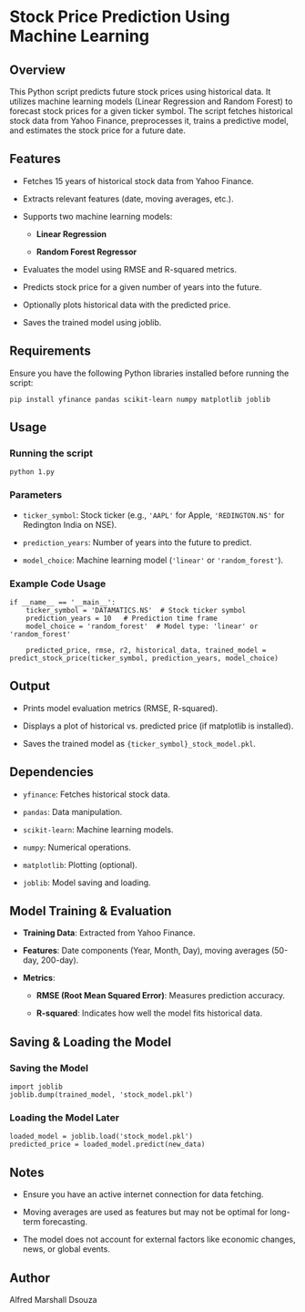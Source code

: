 # Stock Price Prediction Using Machine Learning

## Overview

This Python script predicts future stock prices using historical data. It utilizes machine learning models (Linear Regression and Random Forest) to forecast stock prices for a given ticker symbol. The script fetches historical stock data from Yahoo Finance, preprocesses it, trains a predictive model, and estimates the stock price for a future date.

## Features

-   Fetches 15 years of historical stock data from Yahoo Finance.
    
-   Extracts relevant features (date, moving averages, etc.).
    
-   Supports two machine learning models:
    
    -   **Linear Regression**
        
    -   **Random Forest Regressor**
        
-   Evaluates the model using RMSE and R-squared metrics.
    
-   Predicts stock price for a given number of years into the future.
    
-   Optionally plots historical data with the predicted price.
    
-   Saves the trained model using joblib.
    

## Requirements

Ensure you have the following Python libraries installed before running the script:

```
pip install yfinance pandas scikit-learn numpy matplotlib joblib
```

## Usage

### Running the script

```
python 1.py
```

### Parameters

-   `ticker_symbol`: Stock ticker (e.g., `'AAPL'` for Apple, `'REDINGTON.NS'` for Redington India on NSE).
    
-   `prediction_years`: Number of years into the future to predict.
    
-   `model_choice`: Machine learning model (`'linear'` or `'random_forest'`).
    

### Example Code Usage

```
if __name__ == '__main__':
    ticker_symbol = 'DATAMATICS.NS'  # Stock ticker symbol
    prediction_years = 10   # Prediction time frame
    model_choice = 'random_forest'  # Model type: 'linear' or 'random_forest'

    predicted_price, rmse, r2, historical_data, trained_model = predict_stock_price(ticker_symbol, prediction_years, model_choice)
```

## Output

-   Prints model evaluation metrics (RMSE, R-squared).
    
-   Displays a plot of historical vs. predicted price (if matplotlib is installed).
    
-   Saves the trained model as `{ticker_symbol}_stock_model.pkl`.
    

## Dependencies

-   `yfinance`: Fetches historical stock data.
    
-   `pandas`: Data manipulation.
    
-   `scikit-learn`: Machine learning models.
    
-   `numpy`: Numerical operations.
    
-   `matplotlib`: Plotting (optional).
    
-   `joblib`: Model saving and loading.
    

## Model Training & Evaluation

-   **Training Data**: Extracted from Yahoo Finance.
    
-   **Features**: Date components (Year, Month, Day), moving averages (50-day, 200-day).
    
-   **Metrics**:
    
    -   **RMSE (Root Mean Squared Error)**: Measures prediction accuracy.
        
    -   **R-squared**: Indicates how well the model fits historical data.
        

## Saving & Loading the Model

### Saving the Model

```
import joblib
joblib.dump(trained_model, 'stock_model.pkl')
```

### Loading the Model Later

```
loaded_model = joblib.load('stock_model.pkl')
predicted_price = loaded_model.predict(new_data)
```

## Notes

-   Ensure you have an active internet connection for data fetching.
    
-   Moving averages are used as features but may not be optimal for long-term forecasting.
    
-   The model does not account for external factors like economic changes, news, or global events.
    

## Author

Alfred Marshall Dsouza
